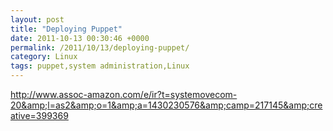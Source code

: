 ```yaml
---
layout: post
title: "Deploying Puppet"
date: 2011-10-13 00:30:46 +0000
permalink: /2011/10/13/deploying-puppet/
category: Linux
tags: puppet,system administration,Linux
---
```

http://www.assoc-amazon.com/e/ir?t=systemovecom-20&amp;l=as2&amp;o=1&amp;a=1430230576&amp;camp=217145&amp;creative=399369
